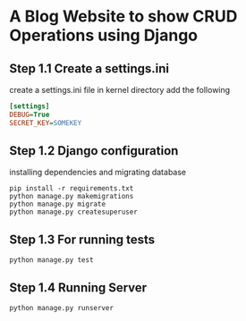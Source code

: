 # A Blog Website to show CRUD Operations using Django

## Step 1.1 Create a settings.ini
create a settings.ini file in kernel directory add the following
```ini
[settings]
DEBUG=True
SECRET_KEY=SOMEKEY
```
## Step 1.2 Django configuration
installing dependencies and migrating database
```commandline
pip install -r requirements.txt
python manage.py makemigrations
python manage.py migrate
python manage.py createsuperuser
```

## Step 1.3 For running tests
```commandline
python manage.py test
```

## Step 1.4 Running Server
```commandline
python manage.py runserver
```
